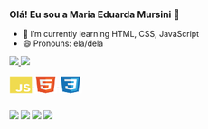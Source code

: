 ### Olá! Eu sou a Maria Eduarda Mursini 👋


- 🌱 I’m currently learning HTML, CSS, JavaScript
- 😄 Pronouns: ela/dela

<div align="centery">
  <a href="https://github.com/mariamursini">
  <img height="180em" src="https://github-readme-stats.vercel.app/api?username=mariamursini&show_icons=true&theme=material-palenight&include_all_commits=true&count_private=true"/>
     <img height="180em" src="https://github-readme-stats.vercel.app/api/top-langs/?username=mariamursini&layout=compact&langs_count=7&theme=material-palenight"/>
</div>
  <div style="display: inline_block"><br>
  <img align="center" alt="Maria-Js" height="30" width="40" src="https://raw.githubusercontent.com/devicons/devicon/master/icons/javascript/javascript-plain.svg">
  <img align="center" alt="Maria-HTML" height="30" width="40" src="https://raw.githubusercontent.com/devicons/devicon/master/icons/html5/html5-original.svg">
  <img align="center" alt="Maria-CSS" height="30" width="40" src="https://raw.githubusercontent.com/devicons/devicon/master/icons/css3/css3-original.svg">
</div>
  
  ##
  
  <div> 
  <a href="https://www.instagram.com/mmursini/" target="_blank"><img src="https://img.shields.io/badge/-Instagram-%23E4405F?style=for-the-badge&logo=instagram&logoColor=white" target="_blank"></a>
  <a href = "mailto:memursini@gmail.com"><img src="https://img.shields.io/badge/-Gmail-%23333?style=for-the-badge&logo=gmail&logoColor=white" target="_blank"></a>
  <a href="https://www.linkedin.com/in/maria-eduarda-mursini/" target="_blank"><img src="https://img.shields.io/badge/-LinkedIn-%230077B5?style=for-the-badge&logo=linkedin&logoColor=white" target="_blank"></a> 
     <a href="https://www.behance.net/mariaeduardam" target="_blank"><img src="https://aleen42.github.io/badges/src/behance.svg" target="_blank"></a> 
  </div>
 
  
  
  
